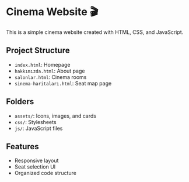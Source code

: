 # Cinema Website 🎬

This is a simple cinema website created with HTML, CSS, and JavaScript.

## Project Structure

- `index.html`: Homepage  
- `hakkımızda.html`: About page  
- `salonlar.html`: Cinema rooms  
- `sinema-haritaları.html`: Seat map page  

## Folders

- `assets/`: Icons, images, and cards  
- `css/`: Stylesheets  
- `js/`: JavaScript files  

## Features

- Responsive layout  
- Seat selection UI  
- Organized code structure  
